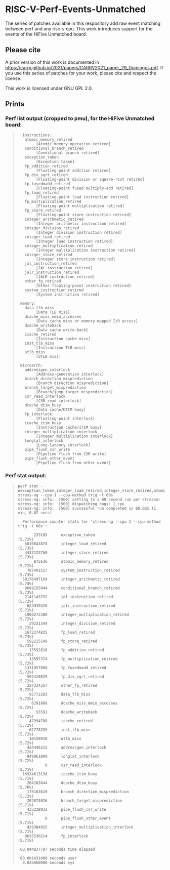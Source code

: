 # RISC-V-Perf-Events-Unmatched

The series of patches available in this respository add raw event matching between perf and any risc-v cpu.
This work introduces support for the events of the HiFive Unmatched board.

## Please cite

A prior version of this work is documented in https://carrv.github.io/2021/papers/CARRV2021_paper_29_Domingos.pdf.
If you use this series of patches for your work, please cite and respect the license.

This work is licensed under GNU GPL 2.0.

## Prints

### Perf list output (cropped to pmu), for the HiFive Unmatched board:
>       instructions:
>        atomic_memory_retired
>             [Atomic memory operation retired]
>        conditional_branch_retired
>             [Conditional branch retired]
>        exception_taken
>             [Exception taken]
>        fp_addition_retired
>             [Floating-point addition retired]
>        fp_div_sqrt_retired
>             [Floating-point division or square-root retired]
>        fp_fusedmadd_retired
>             [Floating-point fused multiply-add retired]
>        fp_load_retired
>             [Floating-point load instruction retired]
>        fp_multiplication_retired
>             [Floating-point multiplication retired]
>        fp_store_retired
>             [Floating-point store instruction retired]
>        integer_arithmetic_retired
>             [Integer arithmetic instruction retired]
>        integer_division_retired
>             [Integer division instruction retired]
>        integer_load_retired
>             [Integer load instruction retired]
>        integer_multiplication_retired
>             [Integer multiplication instruction retired]
>        integer_store_retired
>             [Integer store instruction retired]
>        jal_instruction_retired
>             [JAL instruction retired]
>        jalr_instruction_retired
>             [JALR instruction retired]
>        other_fp_retired
>             [Other floating-point instruction retired]
>        system_instruction_retired
>             [System instruction retired]
>      
>      memory:
>        data_tlb_miss
>             [Data TLB miss]
>        dcache_miss_mmio_accesses
>             [Data cache miss or memory-mapped I/O access]
>        dcache_writeback
>             [Data cache write-back]
>        icache_retired
>             [Instruction cache miss]
>        inst_tlb_miss
>             [Instruction TLB miss]
>        utlb_miss
>             [UTLB miss]
>      
>      microarch:
>        addressgen_interlock
>             [Address-generation interlock]
>        branch_direction_misprediction
>             [Branch direction misprediction]
>        branch_target_misprediction
>             [Branch/jump target misprediction]
>        csr_read_interlock
>             [CSR read interlock]
>        dcache_dtim_busy
>             [Data cache/DTIM busy]
>        fp_interlock
>             [Floating-point interlock]
>        icache_itim_busy
>             [Instruction cache/ITIM busy]
>        integer_multiplication_interlock
>             [Integer multiplication interlock]
>        longlat_interlock
>             [Long-latency interlock]
>        pipe_flush_csr_write
>             [Pipeline flush from CSR write]
>        pipe_flush_other_event
>             [Pipeline flush from other event]


### Perf stat output:

>     perf stat -eexception_taken,integer_load_retired,integer_store_retired,atomic_memory_retired,system_instruction_retired,integer_arithmetic_retired,conditional_branch_retired,jal_instruction_retired,jalr_instruction_retired,integer_multiplication_retired,integer_division_retired,fp_load_retired,fp_store_retired,fp_addition_retired,fp_multiplication_retired,fp_fusedmadd_retired,fp_div_sqrt_retired,other_fp_retired,data_tlb_miss,dcache_miss_mmio_accesses,dcache_writeback,icache_retired,inst_tlb_miss,utlb_miss,addressgen_interlock,longlat_interlock,csr_read_interlock,icache_itim_busy,dcache_dtim_busy,branch_direction_misprediction,branch_target_misprediction,pipe_flush_csr_write,pipe_flush_other_event,integer_multiplication_interlock,fp_interlock stress-ng --cpu 1 --cpu-method trig -t 60s
>     stress-ng: info:  [500] setting to a 60 second run per stressor
>     stress-ng: info:  [500] dispatching hogs: 1 cpu
>     stress-ng: info:  [500] successful run completed in 60.02s (1 min, 0.02 secs)
>    
>       Performance counter stats for 'stress-ng --cpu 1 --cpu-method trig -t 60s':
>
>            233185      exception_taken                                               (5.72%)
>        5010843878      integer_load_retired                                          (5.73%)
>        4437123760      integer_store_retired                                         (5.73%)
>            875636      atomic_memory_retired                                         (5.72%)
>         787401517      system_instruction_retired                                     (5.73%)
>       58176497169      integer_arithmetic_retired                                     (5.74%)
>        9689155944      conditional_branch_retired                                     (5.73%)
>        2141143732      jal_instruction_retired                                       (5.72%)
>         624939326      jalr_instruction_retired                                      (5.72%)
>        1900272300      integer_multiplication_retired                                     (5.72%)
>          29231344      integer_division_retired                                      (5.72%)
>        1672274835      fp_load_retired                                               (5.73%)
>         592215149      fp_store_retired                                              (5.73%)
>          13592616      fp_addition_retired                                           (5.73%)
>          13597374      fp_multiplication_retired                                     (5.72%)
>        1331957808      fp_fusedmadd_retired                                          (5.72%)
>         592410829      fp_div_sqrt_retired                                           (5.72%)
>         227334317      other_fp_retired                                              (5.72%)
>          95772283      data_tlb_miss                                                 (5.72%)
>           6291088      dcache_miss_mmio_accesses                                     (5.72%)
>             55591      dcache_writeback                                              (5.72%)
>          47394708      icache_retired                                                (5.72%)
>          62778259      inst_tlb_miss                                                 (5.72%)
>          10159938      utlb_miss                                                     (5.72%)
>         424446212      addressgen_interlock                                          (5.72%)
>         849061809      longlat_interlock                                             (5.72%)
>                 0      csr_read_interlock                                            (5.71%)
>       16924613138      icache_itim_busy                                              (5.71%)
>         204163844      dcache_dtim_busy                                              (5.70%)
>         175163620      branch_direction_misprediction                                     (5.72%)
>         202874026      branch_target_misprediction                                     (5.71%)
>         433228932      pipe_flush_csr_write                                          (5.71%)
>                 0      pipe_flush_other_event                                        (5.71%)
>         429384915      integer_multiplication_interlock                                     (5.71%)
>        8635530214      fp_interlock                                                  (5.71%)
>
>      60.044837787 seconds time elapsed
>
>      60.001431000 seconds user
>       0.033660000 seconds sys

